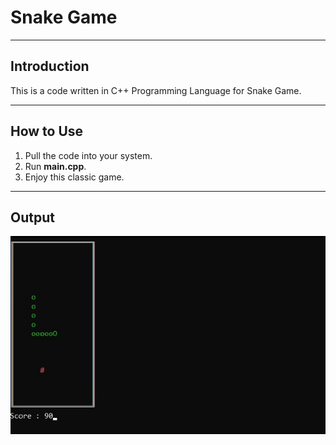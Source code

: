 # Snake Game
---
## Introduction
This is a code written in C++ Programming Language for Snake Game.

---
## How to Use
1. Pull the code into your system.
2. Run **main.cpp**.
3. Enjoy this classic game.

---
## Output
![](images/snake-game.jpg)